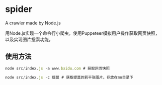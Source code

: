 # spider

A crawler made by Node.js

用Node.js实现一个命令行小爬虫，使用Puppeteer模拟用户操作获取网页快照，以及实现图片搜索功能。

## 使用方法

```js
node src/index.js -a www.baidu.com # 获取网页快照

node src/index.js -c 提莫 # 获取提莫的若干张图片，存放在mn目录下
```